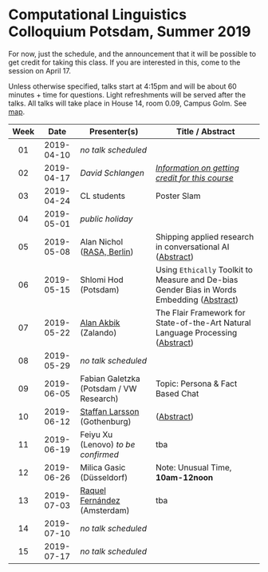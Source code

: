 # Computational Linguistics Colloquium Potsdam, Summer 2019


For now, just the schedule, and the announcement that it will be possible to get credit for taking this class. If you are interested in this, come to the session on April 17.

Unless otherwise specified, talks start at 4:15pm and will be about 60 minutes + time for questions. Light refreshments will be served after the talks. All talks will take place in House 14, room 0.09, Campus Golm. See [map](https://www.uni-potsdam.de/db/zeik-portal/gm/lageplan-up.php?komplex=2).


| Week | Date | Presenter(s) | Title / Abstract|
|:------:|:------:|-----------|------|
01 | 2019-04-10 | *no talk scheduled* | |
02 | 2019-04-17 | *David Schlangen* | [*Information on getting credit for this course*](material/01-colloq-guidelines.pdf) |
03 | 2019-04-24 | CL students | Poster Slam |
04 | 2019-05-01 | *public holiday* | |
05 | 2019-05-08 | Alan Nichol ([RASA, Berlin](https://rasa.com)) | Shipping applied research in conversational AI ([Abstract](abstracts/nichol.md)) |
06 | 2019-05-15 | Shlomi Hod (Potsdam) | Using `Ethically` Toolkit to Measure and De-bias Gender Bias in Words Embedding ([Abstract](abstracts/hod.pdf)) |
07 | 2019-05-22 | [Alan Akbik](http://alanakbik.github.io) (Zalando) | The Flair Framework for State-of-the-Art Natural Language Processing ([Abstract](abstracts/akbik.md)) |
08 | 2019-05-29 | *no talk scheduled*  | |
09 | 2019-06-05 | Fabian Galetzka (Potsdam / VW Research) | Topic: Persona & Fact Based Chat |
10 | 2019-06-12 | [Staffan Larsson](https://www.gu.se/english/about_the_university/staff/?languageId=100001&userId=xlstaw) (Gothenburg) | ([Abstract](abstracts/larsson.md)) |
11 | 2019-06-19 | Feiyu Xu (Lenovo) *to be confirmed* | tba
12 | 2019-06-26 | Milica Gasic (Düsseldorf) | Note: Unusual Time, **10am-12noon**
13 | 2019-07-03 | [Raquel Fernández](https://staff.fnwi.uva.nl/r.fernandezrovira/) (Amsterdam) | tba
14 | 2019-07-10 | *no talk scheduled* | |
15 | 2019-07-17 | *no talk scheduled* | |
